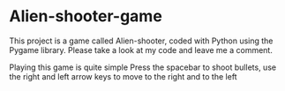 # Alien-shooter-game
This project is a game called Alien-shooter, coded with Python using the Pygame library. Please take a look at my code and leave me a comment.


Playing this game is quite simple
Press the spacebar to shoot bullets, use the right and left arrow keys to move to the right and to the left
